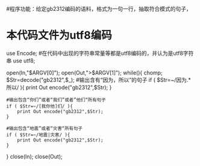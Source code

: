 #程序功能：给定gb2312编码的语料，格式为一句一行，抽取符合模式的句子，
#					 本代码文件为utf8编码
use Encode;
#在代码中出现的字符串常量等都是utf8编码的，并认为是utf8字符串
use utf8;

open(In,"$ARGV[0]");
open(Out,">$ARGV[1]");
while(<In>){
 	chomp; 	
 	$Str=decode("gb2312",$_);
	#输出含有“因为，所以”的句子
	if ( $Str=~/因为.*所以/ ){
	 	print Out encode("gb2312",$Str);
	}
	
	#输出包含“你们”或者“我们”或者”他们“所有句子
	if ( $Str=~/[我你他]们/ ){
	 	print Out encode("gb2312",$Str);
	}

	#输出包含“地震”或者“灾害“所有句子
	if ( $Str=~/地震|灾害/ ){
	 	print Out encode("gb2312",$Str);
	}

} 
close(In);
close(Out);



